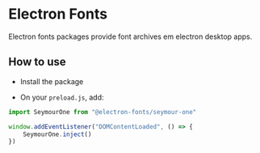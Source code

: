# Electron Fonts

Electron fonts packages provide font archives em electron desktop apps.

## How to use

* Install the package

* On your `preload.js`, add:

```ts
import SeymourOne from "@electron-fonts/seymour-one"

window.addEventListener("DOMContentLoaded", () => {
    SeymourOne.inject()
})
```